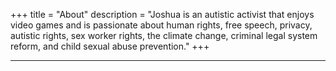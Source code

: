+++
title = "About"
description = "Joshua is an autistic activist that enjoys video games and is passionate about human rights, free speech, privacy, autistic rights, sex worker rights, the climate change, criminal legal system reform, and child sexual abuse prevention."
+++  

---
<!-- <script src="https://assets.digitalclimatestrike.net/widget.js" async></script> -->
<script src="https://redalert.battleforthenet.com/widget.js" async></script>
<a rel="me" href="https://qoto.org/@JoshuaACasey"></a>
<!-- Cloudflare Web Analytics --><script defer src='https://static.cloudflareinsights.com/beacon.min.js' data-cf-beacon='{"token": "32de9014b9d749679d2ed4a3d2656b33"}'></script><!-- End Cloudflare Web Analytics -->